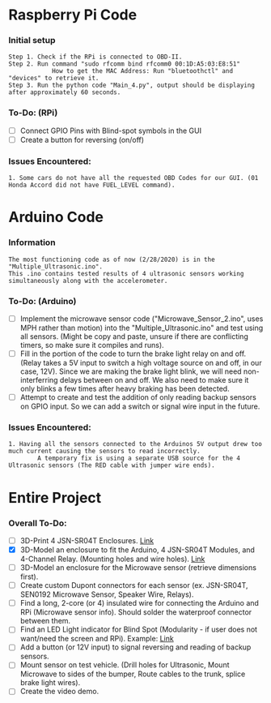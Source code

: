 # Raspberry Pi Code
### Initial setup
    Step 1. Check if the RPi is connected to OBD-II.
    Step 2. Run command "sudo rfcomm bind rfcomm0 00:1D:A5:03:E8:51"
                How to get the MAC Address: Run "bluetoothctl" and "devices" to retrieve it.
    Step 3. Run the python code "Main_4.py", output should be displaying after approximately 60 seconds.
    
### To-Do: (RPi)
- [ ] Connect GPIO Pins with Blind-spot symbols in the GUI
- [ ] Create a button for reversing (on/off)
    
### Issues Encountered: 
    1. Some cars do not have all the requested OBD Codes for our GUI. (01 Honda Accord did not have FUEL_LEVEL command).

# Arduino Code
### Information
    The most functioning code as of now (2/28/2020) is in the "Multiple_Ultrasonic.ino".
    This .ino contains tested results of 4 ultrasonic sensors working simultaneously along with the accelerometer.
    
### To-Do: (Arduino)
- [ ] Implement the microwave sensor code ("Microwave_Sensor_2.ino", uses MPH rather than motion) into the "Multiple_Ultrasonic.ino" and test using all sensors. (Might be copy and paste, unsure if there are conflicting timers, so make sure it compiles and runs).
- [ ] Fill in the portion of the code to turn the brake light relay on and off. (Relay takes a 5V input to switch a high voltage source on and off, in our case, 12V). Since we are making the brake light blink, we will need non-interferring delays between on and off. We also need to make sure it only blinks a few times after heavy braking has been detected.
- [ ] Attempt to create and test the addition of only reading backup sensors on GPIO input. So we can add a switch or signal wire input in the future.
    
### Issues Encountered:
    1. Having all the sensors connected to the Arduinos 5V output drew too much current causing the sensors to read incorrectly.
            A temporary fix is using a separate USB source for the 4 Ultrasonic sensors (The RED cable with jumper wire ends).

# Entire Project
### Overall To-Do:
- [ ] 3D-Print 4 JSN-SR04T Enclosures. [Link](https://www.thingiverse.com/thing:3007089)
- [x] 3D-Model an enclosure to fit the Arduino, 4 JSN-SR04T Modules, and 4-Channel Relay. (Mounting holes and wire holes). [Link](https://am22.mediaite.com/tms/cnt/uploads/2020/01/babyyoda.jpg)
- [ ] 3D-Model an enclosure for the Microwave sensor (retrieve dimensions first).
- [ ] Create custom Dupont connectors for each sensor (ex. JSN-SR04T, SEN0192 Microwave Sensor, Speaker Wire, Relays).
- [ ] Find a long, 2-core (or 4) insulated wire for connecting the Arduino and RPi (Microwave sensor info). Should solder the waterproof connector between them. 
- [ ] Find an LED Light indicator for Blind Spot (Modularity - if user does not want/need the screen and RPi).
       Example: [Link](https://www.ebay.com/i/183941072754?chn=ps&norover=1&mkevt=1&mkrid=711-117182-37290-0&mkcid=2&itemid=183941072754&targetid=874450542391&device=c&mktype=pla&googleloc=9032168&poi=&campaignid=9343999437&mkgroupid=103102736148&rlsatarget=aud-762207186714:pla-874450542391&abcId=1139336&merchantid=101492499&gclid=Cj0KCQiAkePyBRCEARIsAMy5SctQ5NckdIsExAfQYjG4616pFNezB2RSsZuSuKeKJnsuPxd1MI_JtQ4aAjNPEALw_wcB)
- [ ] Add a button (or 12V input) to signal reversing and reading of backup sensors.
- [ ] Mount sensor on test vehicle. (Drill holes for Ultrasonic, Mount Microwave to sides of the bumper, Route cables to the trunk, splice brake light wires).
- [ ] Create the video demo.
